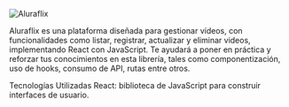 ![Aluraflix ](assets/img/logo.png)


Aluraflix es una plataforma diseñada para gestionar vídeos, con funcionalidades como listar, registrar, actualizar y eliminar videos, implementando React con JavaScript. Te ayudará a poner en práctica y reforzar tus conocimientos en esta librería, tales como componentización, uso de hooks, consumo de API, rutas entre otros.

Tecnologías Utilizadas
React: biblioteca de JavaScript para construir interfaces de usuario.


